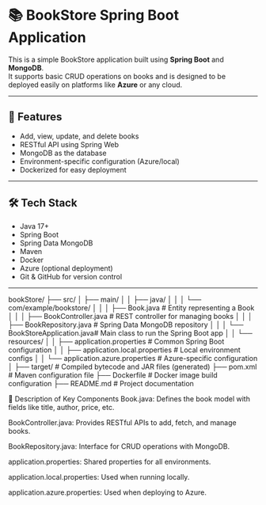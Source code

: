 # 📚 BookStore Spring Boot Application

This is a simple BookStore application built using **Spring Boot** and **MongoDB**.  
It supports basic CRUD operations on books and is designed to be deployed easily on platforms like **Azure** or any cloud.

---

## 🚀 Features

- Add, view, update, and delete books
- RESTful API using Spring Web
- MongoDB as the database
- Environment-specific configuration (Azure/local)
- Dockerized for easy deployment

---

## 🛠️ Tech Stack

- Java 17+
- Spring Boot
- Spring Data MongoDB
- Maven
- Docker
- Azure (optional deployment)
- Git & GitHub for version control

---

bookStore/
├── src/
│   ├── main/
│   │   ├── java/
│   │   │   └── com/example/bookstore/
│   │   │       ├── Book.java                # Entity representing a Book
│   │   │       ├── BookController.java      # REST controller for managing books
│   │   │       ├── BookRepository.java      # Spring Data MongoDB repository
│   │   │       └── BookStoreApplication.java# Main class to run the Spring Boot app
│   │   └── resources/
│   │       ├── application.properties       # Common Spring Boot configuration
│   │       ├── application.local.properties # Local environment configs
│   │       └── application.azure.properties # Azure-specific configuration
│
├── target/                                  # Compiled bytecode and JAR files (generated)
├── pom.xml                                  # Maven configuration file
├── Dockerfile                               # Docker image build configuration
├── README.md                                # Project documentation


📝 Description of Key Components
Book.java: Defines the book model with fields like title, author, price, etc.

BookController.java: Provides RESTful APIs to add, fetch, and manage books.

BookRepository.java: Interface for CRUD operations with MongoDB.

application.properties: Shared properties for all environments.

application.local.properties: Used when running locally.

application.azure.properties: Used when deploying to Azure.